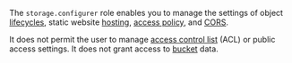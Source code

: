 The `storage.configurer` role enables you to manage the settings of object [lifecycles](../../storage/concepts/lifecycles.md), static website [hosting](../../storage/concepts/hosting.md), [access policy](../../storage/concepts/policy.md), and [CORS](../../storage/concepts/cors.md).

It does not permit the user to manage [access control list](../../storage/concepts/acl.md) (ACL) or public access settings. It does not grant access to [bucket](../../storage/concepts/bucket.md) data.
